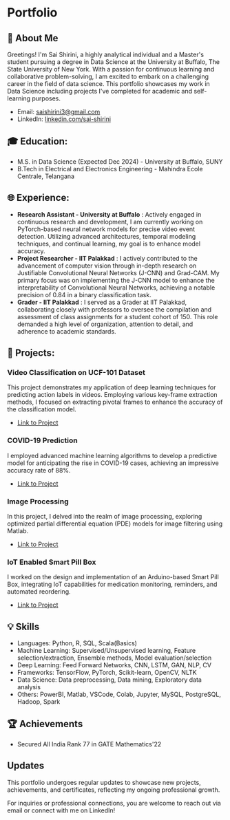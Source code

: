 # Portfolio

## 👋 About Me
Greetings! I'm Sai Shirini, a highly analytical individual and a Master's student pursuing a degree in Data Science at the University at Buffalo, The State University of New York. With a passion for continuous learning and collaborative problem-solving, I am excited to embark on a challenging career in the field of data science. This portfolio showcases my work in Data Science including projects I've completed for academic and self-learning purposes. 

- Email: saishirini3@gmail.com
- LinkedIn: [linkedin.com/sai-shirini](https://www.linkedin.com/in/sai-shirini-ba329b189/)

## 🎓 Education:
- M.S. in Data Science (Expected Dec 2024) - University at Buffalo, SUNY
- B.Tech in Electrical and Electronics Engineering - Mahindra Ecole Centrale, Telangana

## 🌐 Experience:
- **Research Assistant - University at Buffalo** : Actively engaged in continuous research and development, I am currently working on PyTorch-based neural network models for precise video event detection. Utilizing advanced architectures, temporal modeling techniques, and continual learning, my goal is to enhance model accuracy. 
- **Project Researcher - IIT Palakkad** : I actively contributed to the advancement of computer vision through in-depth research on Justifiable Convolutional Neural Networks (J-CNN) and Grad-CAM. My primary focus was on implementing the J-CNN model to enhance the interpretability of Convolutional Neural Networks, achieving a notable precision of 0.84 in a binary classification task.
- **Grader - IIT Palakkad** : I served as a Grader at IIT Palakkad, collaborating closely with professors to oversee the compilation and assessment of class assignments for a student cohort of 150. This role demanded a high level of organization, attention to detail, and adherence to academic standards.

## 🔧 Projects:

### Video Classification on UCF-101 Dataset

This project demonstrates my application of deep learning techniques for predicting action labels in videos. Employing various key-frame extraction methods, I focused on extracting pivotal frames to enhance the accuracy of the classification model.

- [Link to Project](https://github.com/SaiShirini3/Video-Classification-using-UCF-101-Dataset.git)


### COVID-19 Prediction 

I employed advanced machine learning algorithms to develop a predictive model for anticipating the rise in COVID-19 cases, achieving an impressive accuracy rate of 88%.

- [Link to Project](provide-link)


### Image Processing

In this project, I delved into the realm of image processing, exploring optimized partial differential equation (PDE) models for image filtering using Matlab.

- [Link to Project](provide-link)

### IoT Enabled Smart Pill Box 

I worked on the design and implementation of an Arduino-based Smart Pill Box, integrating IoT capabilities for medication monitoring, reminders, and automated reordering.

- [Link to Project](provide-link)

## 💡 Skills
- Languages: Python, R, SQL, Scala(Basics)
- Machine Learning: Supervised/Unsupervised learning, Feature selection/extraction, Ensemble methods, Model evaluation/selection
- Deep Learning: Feed Forward Networks, CNN, LSTM, GAN, NLP, CV
- Frameworks: TensorFlow, PyTorch, Scikit-learn, OpenCV, NLTK
- Data Science: Data preprocessing, Data mining, Exploratory data analysis
- Others: PowerBI, Matlab, VSCode, Colab, Jupyter, MySQL, PostgreSQL, Hadoop, Spark

## 🏆 Achievements
- Secured All India Rank 77 in GATE Mathematics'22

## Updates
This portfolio undergoes regular updates to showcase new projects, achievements, and certificates, reflecting my ongoing professional growth.

For inquiries or professional connections, you are welcome to reach out via email or connect with me on LinkedIn!

